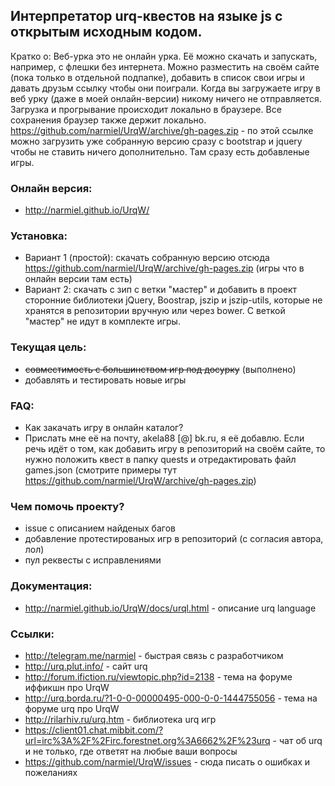 ## Интерпретатор urq-квестов на языке js с открытым исходным кодом.
Кратко о:
Веб-урка это не онлайн урка. Её можно скачать и запускать, например, с флешки без интернета.
Можно разместить на своём сайте (пока только в отдельной подпапке), добавить в список свои игры и давать друзьм ссылку чтобы они поиграли.
Когда вы загружаете игру в веб урку (даже в моей онлайн-версии) никому ничего не отправляется. Загрузка и прогрывание происходит локально в браузере. Все сохранения браузер также держит локально.
https://github.com/narmiel/UrqW/archive/gh-pages.zip - по этой ссылке можно загрузить уже собранную версию сразу с bootstrap и jquery чтобы не ставить ничего дополнительно. Там сразу есть добавленые игры.

### Онлайн версия:
 * http://narmiel.github.io/UrqW/

### Установка:
* Вариант 1 (простой): скачать собранную версию отсюда https://github.com/narmiel/UrqW/archive/gh-pages.zip (игры что в онлайн версии там есть)
* Вариант 2: скачать с зип с ветки "мастер" и добавить в проект сторонние библиотеки jQuery, Boostrap, jszip и 
jszip-utils, которые не хранятся в репозитории вручную или через bower. С веткой "мастер" не идут в комплекте игры.

### Текущая цель:
 * ~~совместимость с большинством игр под досурку~~ (выполнено)
 * добавлять и тестировать новые игры

### FAQ:
 * Как закачать игру в онлайн каталог?
 * Прислать мне её на почту, akela88 [@] bk.ru, я её добавлю. Если речь идёт о том, как добавить игру в репозиторий на своём сайте, то нужно положить квест в папку quests и отредактировать файл games.json (смотрите примеры тут https://github.com/narmiel/UrqW/archive/gh-pages.zip)
 
### Чем помочь проекту?
 * issue с описанием найденых багов
 * добавление протестированых игр в репозиторий (с согласия автора, лол)
 * пул реквесты с исправлениями

### Документация:
 * http://narmiel.github.io/UrqW/docs/urql.html - описание urq language

### Ссылки:
 * http://telegram.me/narmiel - быстрая связь с разработчиком
 * http://urq.plut.info/ - сайт urq
 * http://forum.ifiction.ru/viewtopic.php?id=2138 - тема на форуме иффикшн про UrqW
 * http://urq.borda.ru/?1-0-0-00000495-000-0-0-1444755056 - тема на форуме urq про UrqW
 * http://rilarhiv.ru/urq.htm - библиотека urq игр
 * https://client01.chat.mibbit.com/?url=irc%3A%2F%2Firc.forestnet.org%3A6662%2F%23urq - чат об urq и не только, где ответят на любые ваши вопросы
 * https://github.com/narmiel/UrqW/issues - сюда писать о ошибках и пожеланиях
